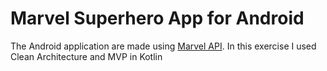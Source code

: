 # Marvel Superhero App for Android

The Android application are made using [Marvel API](https://developer.marvel.com). In this exercise I used Clean Architecture and MVP in Kotlin

